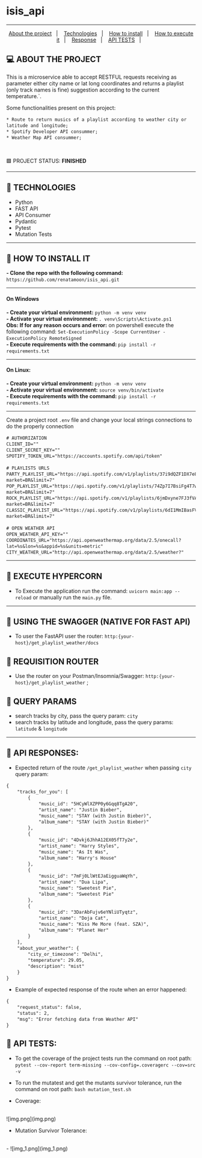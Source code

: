 # isis_api

<hr>

<p align="center">
  <a href="#projeto">About the project</a>&nbsp;&nbsp;&nbsp;|&nbsp;&nbsp;&nbsp;
  <a href="#tecnologias">Technologies</a>&nbsp;&nbsp;&nbsp;|&nbsp;&nbsp;&nbsp;
  <a href="#instalacao">How to install</a>&nbsp;&nbsp;&nbsp;|&nbsp;&nbsp;&nbsp; 
  <a href="#execução">How to execute it</a>&nbsp;&nbsp;&nbsp;|&nbsp;&nbsp;&nbsp; 
  <a href="#response">Response</a>&nbsp;&nbsp;&nbsp;|&nbsp;&nbsp;&nbsp; 
  <a href="#testes">API TESTS</a>&nbsp;&nbsp;&nbsp;|&nbsp;&nbsp;&nbsp; 
</p>

## <a id="projeto"> 💻 ABOUT THE PROJECT </a>

This is a microservice able to accept RESTFUL requests receiving as parameter either city name or lat long 
coordinates and returns a playlist (only track names is fine) suggestion according to the current temperature.`.

Some functionalities present on this project:

    * Route to return musics of a playlist according to weather city or latitude and longitude;
    * Spotify Developer API consummer;
    * Weather Map API consummer;

<br>

🟩 PROJECT STATUS: <b>FINISHED</b> <br>

<hr>

## <a id="tecnologias"> 🧪 TECHNOLOGIES </a>

- Python 
- FAST API
- API Consumer
- Pydantic
- Pytest
- Mutation Tests

<hr>

## <a id="instalacao"> 🔴 HOW TO INSTALL IT </a> 

<b>- Clone the repo with the following command:</b> `https://github.com/renatamoon/isis_api.git` <br>

<hr> 

#### On Windows

<b>- Create your virtual environment:</b> `python -m venv venv`<br>
<b>- Activate your virtual environment: </b>`. venv\Scripts\Activate.ps1`<br>
<b>Obs: If for any reason occurs and error:</b> on powershell execute the following command: `Set-ExecutionPolicy -Scope CurrentUser -ExecutionPolicy RemoteSigned`<br>
<b>- Execute requirements with the command: </b>`pip install -r requirements.txt`<br>

<hr> 

#### On Linux:

<b>- Create your virtual environment:</b> `python -m venv venv`<br>
<b>- Activate your virtual environment:</b> `source venv/bin/activate`<br>
<b>- Execute requirements with the command:</b> `pip install -r requirements.txt`<br>

<hr>

Create a project root `.env` file and change your local strings connections to do the properly connection <br>

```commandline
# AUTHORIZATION
CLIENT_ID=""
CLIENT_SECRET_KEY=""
SPOTIFY_TOKEN_URL="https://accounts.spotify.com/api/token"

# PLAYLISTS URLS
PARTY_PLAYLIST_URL="https://api.spotify.com/v1/playlists/37i9dQZF1DX7e8TjkFNKWH/tracks?market=BR&limit=7"
POP_PLAYLIST_URL="https://api.spotify.com/v1/playlists/74Zp7I7BsiFg4T7wFiV5Iu/tracks?market=BR&limit=7"
ROCK_PLAYLIST_URL="https://api.spotify.com/v1/playlists/6jmDxyne7FJ3fVA9CkGYpd/tracks?market=BR&limit=7"
CLASSIC_PLAYLIST_URL="https://api.spotify.com/v1/playlists/6dI1MmIBasFV59ritLTxIJ/tracks?market=BR&limit=7"

# OPEN WEATHER API
OPEN_WEATHER_API_KEY=""
COORDINATES_URL="https://api.openweathermap.org/data/2.5/onecall?lat=%s&lon=%s&appid=%s&units=metric"
CITY_WEATHER_URL="http://api.openweathermap.org/data/2.5/weather?"
```

<hr>

## <a id="execução"> 🔴 EXECUTE HYPERCORN </a> 

- To Execute the application run the command: `uvicorn main:app --reload` or manually run the `main.py` file.

<hr>

## <a> 🔴 USING THE SWAGGER (NATIVE FOR FAST API) </a> 

- To user the FastAPI user the router: `http:{your-host}/get_playlist_weather/docs`

## <a> 🔴 REQUISITION ROUTER </a> 

- Use the router on your Postman/Insomnia/Swagger: `http:{your-host}/get_playlist_weather` ;

## <a> 🔴 QUERY PARAMS </a> 

- search tracks by city, pass the query param: `city`
- search tracks by latitude and longitude, pass the query params: `latitude` & `longitude`

<hr>

## <a id="response"> 🔴 API RESPONSES: </a> 

- Expected return of the route `/get_playlist_weather` when passing `city` query param:
```
{
    "tracks_for_you": [
        {
            "music_id": "5HCyWlXZPP0y6Gqq8TgA20",
            "artist_name": "Justin Bieber",
            "music_name": "STAY (with Justin Bieber)",
            "album_name": "STAY (with Justin Bieber)"
        },
        {
            "music_id": "4Dvkj6JhhA12EX05fT7y2e",
            "artist_name": "Harry Styles",
            "music_name": "As It Was",
            "album_name": "Harry's House"
        },
        {
            "music_id": "7mFj0LlWtEJaEigguaWqYh",
            "artist_name": "Dua Lipa",
            "music_name": "Sweetest Pie",
            "album_name": "Sweetest Pie"
        },
        {
            "music_id": "3DarAbFujv6eYNliUTyqtz",
            "artist_name": "Doja Cat",
            "music_name": "Kiss Me More (feat. SZA)",
            "album_name": "Planet Her"
        }
    ],
    "about_your_weather": {
        "city_or_timezone": "Delhi",
        "temperature": 29.05,
        "description": "mist"
    }
}
```
- Example of expected response of the route when an error happened:

```
{
    "request_status": false,
    "status": 2,
    "msg": "Error fetching data from Weather API"
}

```

## <a id="testes"> 🔴 API TESTS: </a> 

- To get the coverage of the project tests run the command on root path: `pytest --cov-report term-missing --cov-config=.coveragerc --cov=src -v`
- To run the mutatest and get the mutants survivor tolerance, run the command on root path: `bash mutation_test.sh`



- Coverage: <br>
<br>
![img.png](img.png)


- Mutation Survivor Tolerance: <br>
 <br>
- 
![img_1.png](img_1.png)